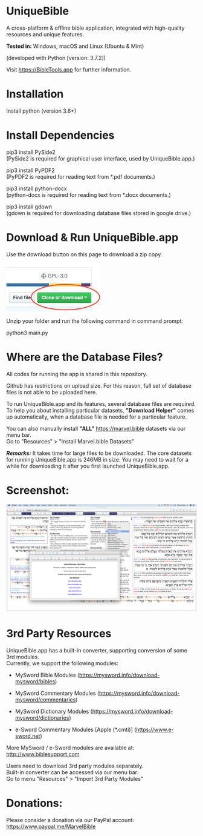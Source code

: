 # UniqueBible
A cross-platform & offline bible application, integrated with high-quality resources and unique features.

<b>Tested in:</b> Windows, macOS and Linux (Ubuntu & Mint)

(developed with Python [version: 3.7.2])

Visit <a href="https://BibleTools.app" target="_blank">https://BibleTools.app</a> for further information.

# Installation

Install python (version 3.6+)

# Install Dependencies

pip3 install PySide2
<br>(PySide2 is required for graphical user interface, used by UniqueBible.app.)

pip3 install PyPDF2
<br>(PyPDF2 is required for reading text from *.pdf documents.)

pip3 install python-docx
<br>(python-docx is required for reading text from *.docx documents.)

pip3 install gdown
<br>(gdown is required for downloading database files stored in google drive.)

# Download & Run UniqueBible.app

Use the download button on this page to download a zip copy.

<img src="downloadButton.png">

Unzip your folder and run the following command in command prompt:

python3 main.py

# Where are the Database Files?

All codes for running the app is shared in this repository.

Github has restrictions on upload size.  For this reason, full set of database files is not able to be uploaded here.

To run UniqueBible.app and its features, several database files are required.  To help you about installing particular datasets, <b>"Download Helper"</b> comes up automatically, when a database file is needed for a particular feature.

You can also manually install <b>"ALL"</b> https://marvel.bible datasets via our menu bar.<br>
Go to "Resources" > "Install Marvel.bible Datasets"

<i><b>Remarks:</b></i> It takes time for large files to be downloaded.  The core datasets for running UniqueBible.app is 246MB in size.  You may need to wait for a while for downloading it after you first launched UniqueBible.app.

# Screenshot:

<img src="screenshot.png">

# 3rd Party Resources

UniqueBible.app has a built-in converter, supporting conversion of some 3rd modules.<br>
Currently, we support the following modules:

* MySword Bible Modules (<a href="https://mysword.info/download-mysword/bibles">https://mysword.info/download-mysword/bibles</a>)

* MySword Commentary Modules (<a href="https://mysword.info/download-mysword/commentaries">https://mysword.info/download-mysword/commentaries</a>)

* MySword Dictionary Modules (<a href="https://mysword.info/download-mysword/dictionaries">https://mysword.info/download-mysword/dictionaries</a>)

* e-Sword Commentary Modules [Apple (*.cmti)] (<a href="https://www.e-sword.net">https://www.e-sword.net</a>)

More MySword / e-Sword modules are available at: <a href="http://www.biblesupport.com">http://www.biblesupport.com</a>

Users need to download 3rd party modules separately.<br>
Built-in converter can be accessed via our menu bar:<br>
Go to menu "Resources" > "Import 3rd Party Modules"

# Donations:

Please consider a donation via our PayPal account:
<a href="https://www.paypal.me/MarvelBible">https://www.paypal.me/MarvelBible</a>

